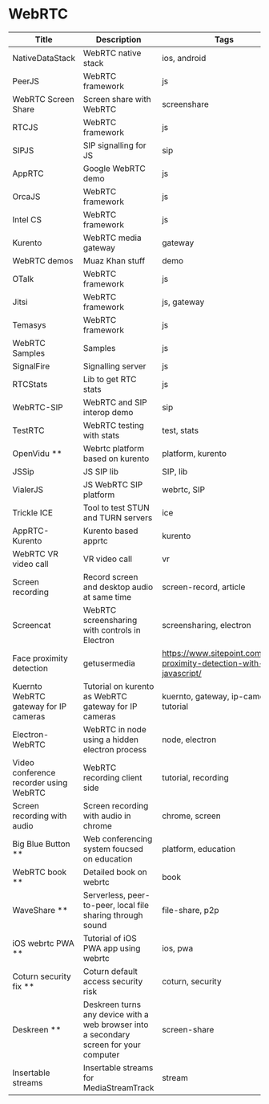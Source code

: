 # WebRTC

Title | Description | Tags | Link
------------ | ------------- | ---------- | --------------
NativeDataStack | WebRTC native stack | ios, android | http://www.meshcommander.com/webrtc
PeerJS | WebRTC framework | js | http://peerjs.com/
WebRTC Screen Share | Screen share with WebRTC | screenshare | https://github.com/emannion/webrtc-screen-share
RTCJS | WebRTC framework | js | http://rtc.io/index.html
SIPJS | SIP signalling for JS | sip | http://sipjs.com/
AppRTC | Google WebRTC demo | js | https://github.com/webrtc/apprtc
OrcaJS | WebRTC framework | js | http://www.orcajs.org/index.html
Intel CS | WebRTC framework | js | https://software.intel.com/en-us/webrtc-sdk
Kurento | WebRTC media gateway | gateway | http://www.kurento.org/
WebRTC demos | Muaz Khan stuff | demo | https://github.com/muaz-khan/WebRTC-Experiment
OTalk | WebRTC framework | js | http://otalk.org/
Jitsi | WebRTC framework | js, gateway | https://jitsi.org/
Temasys | WebRTC framework | js | https://temasys.github.io/
WebRTC Samples | Samples | js | https://github.com/webrtc/samples
SignalFire | Signalling server | js | https://github.com/MichielvdVelde/signal-fire
RTCStats | Lib to get RTC stats | js | https://github.com/opentok/rtcstats
WebRTC-SIP | WebRTC and SIP interop demo | sip | https://webrtc.ventures/2018/03/webrtc-sip-the-demo/
TestRTC | WebRTC testing with stats | test, stats | https://github.com/webrtc/testrtc
OpenVidu ** | Webrtc platform based on kurento | platform, kurento | https://openvidu.io/
JSSip | JS SIP lib | SIP, lib | http://jssip.net/
VialerJS | JS WebRTC SIP platform | webrtc, SIP | https://github.com/vialer/vialer-js
Trickle ICE | Tool to test STUN and TURN servers | ice | https://webrtc.github.io/samples/src/content/peerconnection/trickle-ice/
AppRTC-Kurento | Kurento based apprtc | kurento | https://github.com/inspiraluna/AppRTC-Kurento
WebRTC VR video call | VR video call | vr | https://webrtchacks.com/webrtc-meets-webvr
Screen recording | Record screen and desktop audio at same time | screen-record, article | https://paul.kinlan.me/screen-recorderrecording-microphone-and-the-desktop-audio-at-the-same-time/
Screencat | WebRTC screensharing with controls in Electron | screensharing, electron | https://github.com/maxogden/screencat
Face proximity detection | getusermedia | https://www.sitepoint.com/face-proximity-detection-with-javascript/
Kuernto WebRTC gateway for IP cameras | Tutorial on kurento as WebRTC gateway for IP cameras | kuernto, gateway, ip-camera, tutorial | https://www.kurento.org/blog/kurento-webrtc-gateway-ip-cameras
Electron-WebRTC | WebRTC in node using a hidden electron process | node, electron | https://github.com/mappum/electron-webrtc
Video conference recorder using WebRTC | WebRTC recording client side | tutorial, recording | https://forio.com/about/blog/create-video-conference-recorder-using-webrtc/
Screen recording with audio | Screen recording with audio in chrome | chrome, screen | https://blog.addpipe.com/screen-recording-with-system-sounds-in-chrome/
Big Blue Button ** | Web conferencing system foucsed on education | platform, education | https://github.com/bigbluebutton/bigbluebutton
WebRTC book ** | Detailed book on webrtc | book | https://webrtcforthecurious.com/
WaveShare ** | Serverless, peer-to-peer, local file sharing through sound | file-share, p2p | https://github.com/ggerganov/wave-share
iOS webrtc PWA ** | Tutorial of iOS PWA app using webrtc | ios, pwa | https://blog.bitsrc.io/how-to-build-a-simple-ios-home-screen-pwa-camera-using-vue-tailwind-and-webrtc-on-codepen-2d61a9754d47
Coturn security fix ** | Coturn default access security risk | coturn, security | https://www.rtcsec.com/post/2021/01/details-about-cve-2020-26262-bypass-of-coturns-default-access-control-protection/
Deskreen ** | Deskreen turns any device with a web browser into a secondary screen for your computer | screen-share | https://github.com/pavlobu/deskreen
Insertable streams | Insertable streams for MediaStreamTrack | stream | https://web.dev/mediastreamtrack-insertable-media-processing/
